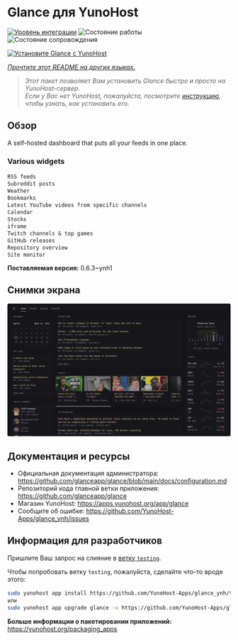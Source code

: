 <!--
Важно: этот README был автоматически сгенерирован <https://github.com/YunoHost/apps/tree/master/tools/readme_generator>
Он НЕ ДОЛЖЕН редактироваться вручную.
-->

# Glance для YunoHost

[![Уровень интеграции](https://apps.yunohost.org/badge/integration/glance)](https://ci-apps.yunohost.org/ci/apps/glance/)
![Состояние работы](https://apps.yunohost.org/badge/state/glance)
![Состояние сопровождения](https://apps.yunohost.org/badge/maintained/glance)

[![Установите Glance с YunoHost](https://install-app.yunohost.org/install-with-yunohost.svg)](https://install-app.yunohost.org/?app=glance)

*[Прочтите этот README на других языках.](./ALL_README.md)*

> *Этот пакет позволяет Вам установить Glance быстро и просто на YunoHost-сервер.*  
> *Если у Вас нет YunoHost, пожалуйста, посмотрите [инструкцию](https://yunohost.org/install), чтобы узнать, как установить его.*

## Обзор

A self-hosted dashboard that puts all your feeds in one place.

### Various widgets

    RSS feeds
    Subreddit posts
    Weather
    Bookmarks
    Latest YouTube videos from specific channels
    Calendar
    Stocks
    iframe
    Twitch channels & top games
    GitHub releases
    Repository overview
    Site monitor


**Поставляемая версия:** 0.6.3~ynh1

## Снимки экрана

![Снимок экрана Glance](./doc/screenshots/screenshot.png)

## Документация и ресурсы

- Официальная документация администратора: <https://github.com/glanceapp/glance/blob/main/docs/configuration.md>
- Репозиторий кода главной ветки приложения: <https://github.com/glanceapp/glance>
- Магазин YunoHost: <https://apps.yunohost.org/app/glance>
- Сообщите об ошибке: <https://github.com/YunoHost-Apps/glance_ynh/issues>

## Информация для разработчиков

Пришлите Ваш запрос на слияние в [ветку `testing`](https://github.com/YunoHost-Apps/glance_ynh/tree/testing).

Чтобы попробовать ветку `testing`, пожалуйста, сделайте что-то вроде этого:

```bash
sudo yunohost app install https://github.com/YunoHost-Apps/glance_ynh/tree/testing --debug
или
sudo yunohost app upgrade glance -u https://github.com/YunoHost-Apps/glance_ynh/tree/testing --debug
```

**Больше информации о пакетировании приложений:** <https://yunohost.org/packaging_apps>
